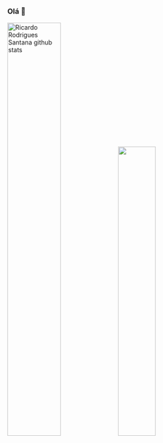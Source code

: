 ### Olá 👋
<img width="49%" heigth="5px" src="https://github-readme-stats.vercel.app/api?username=Ric-ardo28&show_icons=true&count_private=true&hide_border=true&title_color=ff91a48icon_color=ff91a4&text_color=c9d1d9&bg_color=0d1117" alt="Ricardo Rodrigues Santana github stats" />
<img width="41%" heigth="5px" src="https://github-readme-stats.vercel.app/api/top-langs/?username=Ric-ardo28&layout=compact&hide_border=true&title_color=ff91a48i&text_color=ff91a48i&bg_color=0d1117" />
<!--
**Ric-ardo28/Ric-ardo28** is a ✨ _special_ ✨ repository because its `README.md` (this file) appears on your GitHub profile.

Here are some ideas to get you started:

- 🔭 I’m currently working on ...
- 🌱 I’m currently learning ...
- 👯 I’m looking to collaborate on ...
- 🤔 I’m looking for help with ...
- 💬 Ask me about ...
- 📫 How to reach me: ...
- 😄 Pronouns: ...
- ⚡ Fun fact: ...
-->
